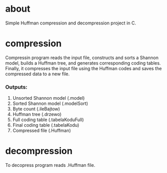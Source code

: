 # about
Simple Huffman compression and decompression project in C.

# compression
Compressin program reads the input file, constructs and sorts a Shannon model, builds a Huffman tree, and generates corresponding coding tables. Finally, it compresses the input file using the Huffman codes and saves the compressed data to a new file.

### Outputs:
1. Unsorted Shannon model (.model)
2. Sorted Shannon model (.modelSort)
3. Byte count (.ileBajtow)
4. Huffman tree (.drzewo)
5. Full coding table (.tabelaKoduFull)
6. Final coding table (.tabelaKodu)
7. Compressed file (.Huffman)

# decompression
To decopress program reads .Huffman file. 
